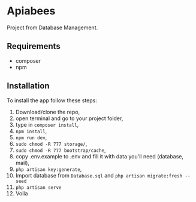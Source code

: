 
# Apiabees
Project from Database Management.

## Requirements
* composer
* npm

## Installation 
To install the app follow these steps: 
1. Download/clone the repo,
2. open terminal and go to your project folder, 
3. type in `composer install`,
4. `npm install`,
5. `npm run dev`,
6. `sudo chmod -R 777 storage/`,
7. `sudo chmod -R 777 bootstrap/cache`,
8. copy .env.example to .env and fill it with data you'll need (database, mail),
9. `php artisan key:generate`,
10. Import database from `Database.sql` and `php artisan migrate:fresh --seed`
11. `php artisan serve`
12. Voila
